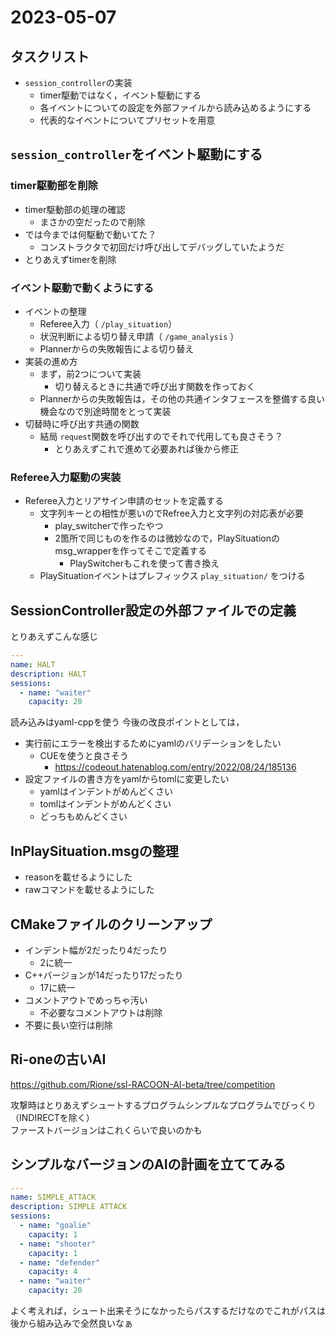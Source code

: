 # 2023-05-07

## タスクリスト

- `session_controller`の実装
  - timer駆動ではなく，イベント駆動にする
  - 各イベントについての設定を外部ファイルから読み込めるようにする
  - 代表的なイベントについてプリセットを用意

## `session_controller`をイベント駆動にする

### timer駆動部を削除

- timer駆動部の処理の確認
  - まさかの空だったので削除
- では今までは何駆動で動いてた？
  - コンストラクタで初回だけ呼び出してデバッグしていたようだ
- とりあえずtimerを削除

### イベント駆動で動くようにする

- イベントの整理
  - Referee入力（ `/play_situation`）
  - 状況判断による切り替え申請（ `/game_analysis` ）
  - Plannerからの失敗報告による切り替え
- 実装の進め方
  - まず，前2つについて実装
    - 切り替えるときに共通で呼び出す関数を作っておく
  - Plannerからの失敗報告は，その他の共通インタフェースを整備する良い機会なので別途時間をとって実装
- 切替時に呼び出す共通の関数
  - 結局 `request`関数を呼び出すのでそれで代用しても良さそう？
    - とりあえずこれで進めて必要あれば後から修正

### Referee入力駆動の実装

- Referee入力とリアサイン申請のセットを定義する
  - 文字列キーとの相性が悪いのでRefree入力と文字列の対応表が必要
    - play_switcherで作ったやつ
    - 2箇所で同じものを作るのは微妙なので，PlaySituationのmsg_wrapperを作ってそこで定義する
      - PlaySwitcherもこれを使って書き換え
  - PlaySituationイベントはプレフィックス `play_situation/` をつける

## SessionController設定の外部ファイルでの定義
とりあえずこんな感じ
```yaml
---
name: HALT
description: HALT
sessions:
  - name: "waiter"
    capacity: 20
```

読み込みはyaml-cppを使う
今後の改良ポイントとしては，
- 実行前にエラーを検出するためにyamlのバリデーションをしたい
  - CUEを使うと良さそう
    - https://codeout.hatenablog.com/entry/2022/08/24/185136
- 設定ファイルの書き方をyamlからtomlに変更したい
  - yamlはインデントがめんどくさい
  - tomlはインデントがめんどくさい
  - どっちもめんどくさい

## InPlaySituation.msgの整理

- reasonを載せるようにした
- rawコマンドを載せるようにした

## CMakeファイルのクリーンアップ

- インデント幅が2だったり4だったり
  - 2に統一
- C++バージョンが14だったり17だったり
  - 17に統一
- コメントアウトでめっちゃ汚い
  - 不必要なコメントアウトは削除
- 不要に長い空行は削除

## Ri-oneの古いAI

https://github.com/Rione/ssl-RACOON-AI-beta/tree/competition

攻撃時はとりあえずシュートするプログラムシンプルなプログラムでびっくり（INDIRECTを除く）    
ファーストバージョンはこれくらいで良いのかも

## シンプルなバージョンのAIの計画を立ててみる

```yaml
---
name: SIMPLE_ATTACK
description: SIMPLE ATTACK
sessions:
  - name: "goalie"
    capacity: 1
  - name: "shooter"
    capacity: 1
  - name: "defender"
    capacity: 4
  - name: "waiter"
    capacity: 20
```

よく考えれば，シュート出来そうになかったらパスするだけなのでこれがパスは後から組み込みで全然良いなぁ

